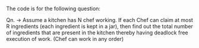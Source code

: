 The code is for the following question:

Qn. -> Assume a kitchen has N chef working. If each Chef can claim at most R ingredients (each ingredient is kept in a jar),
       then find out the total number of ingredients that are present in the kitchen thereby having deadlock free execution of work.
       (Chef can work in any order)
